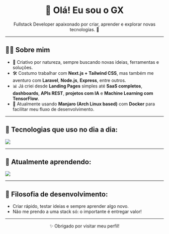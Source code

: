 <h1 align="center">👋 Olá! Eu sou o GX</h1>

<p align="center">
Fullstack Developer apaixonado por criar, aprender e explorar novas tecnologias. 🚀
</p>

---

## 🧑‍💻 Sobre mim

- 🎨 Criativo por natureza, sempre buscando novas ideias, ferramentas e soluções.
- 🛠️ Costumo trabalhar com **Next.js + Tailwind CSS**, mas também me aventuro com **Laravel**, **Node.js**, **Express**, entre outros.
- 📊 Já criei desde **Landing Pages** simples até **SaaS completos**, **dashboards**, **APIs REST**, **projetos com IA** e **Machine Learning com TensorFlow**.
- 🐧 Atualmente usando **Manjaro (Arch Linux based)** com **Docker** para facilitar meu fluxo de desenvolvimento.

---

## 🚀 Tecnologias que uso no dia a dia:

<p align="left">
  <img src="https://skillicons.dev/icons?i=nextjs,tailwind,typescript,javascript,nodejs,express,laravel,php,prisma,mysql,postgres,firebase,supabase,aws,docker,nginx,html,css,figma,photoshop,git,github,tensorflow" />
</p>

---

## 🔎 Atualmente aprendendo:

<p align="left">
  <img src="https://skillicons.dev/icons?i=graphql,nest,c#,php" />
</p>

---

## 🧠 Filosofia de desenvolvimento:

- Criar rápido, testar ideias e sempre aprender algo novo.  
- Não me prendo a uma stack só: o importante é entregar valor!  

---

<p align="center">
  ✨ Obrigado por visitar meu perfil!
</p>
